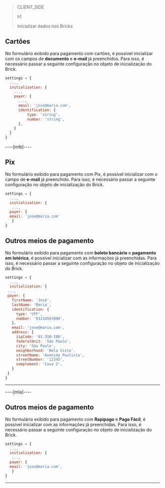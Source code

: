 > CLIENT_SIDE
>
> h1
>
> Inicializar dados nos Bricks

## Cartões

No formulário exibido para pagamento com cartões, é possível inicializar com os campos de **documento** e **e-mail** já preenchidos. Para isso, é necessário passar a seguinte configuração no objeto de inicialização do Brick.

```javascript
settings = {
  ...,
  initialization: {
    ...,
    payer: {
      ...,
      email: 'jose@maria.com',
      identification: {
          type: 'string',
          number: 'string',
      },
    }
  }
}
```

----[mlb]----
## Pix

No formulário exibido para pagamento com Pix, é possível inicializar com o campo de **e-mail** já preenchido. Para isso, é necessário passar a seguinte configuração no objeto de inicialização do Brick.

```javascript
settings = {
  ...,
  initialization: {
   ...,
  payer: {
  email: 'jose@maria.com'
   }
}
```

## Outros meios de pagamento

No formulário exibido para pagamento com **boleto bancário** e **pagamento em lotérica**, é possível inicializar com as informações já preenchidas. Para isso, é necessário passar a seguinte configuração no objeto de inicialização do Brick.

```javascript
settings = {
  ...,
  initialization: {
 ...,
 payer: {
   firstName: 'José',
   lastName: 'Maria',
   identification: {
     type: 'CPF',
     number: '01234567890',
   },
   email: 'jose@maria.com',
   address: {
     zipCode: '01.310-100',
     federalUnit: 'São Paulo',
     city: 'São Paulo',
     neighborhood: 'Bela Vista',
     streetName: 'Avenida Paulista',
     streetNumber: '12345',
     complement: 'Casa 2',
   }
 }
}
```
------------
----[mla]----
## Outros meios de pagamento

No formulário exibido para pagamento com **Rapipago** e **Pago Fácil**, é possível inicializar com as informações já preenchidas. Para isso, é necessário passar a seguinte configuração no objeto de inicialização do Brick.

```javascript
settings = {
  ...,
  initialization: {
   ...,
  payer: {
  email: 'jose@maria.com',
   }
}
```
------------